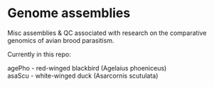 # Genome assemblies
Misc assemblies &amp; QC associated with research on the comparative genomics of avian brood parasitism.  

Currently in this repo:  

agePho - red-winged blackbird (Agelaius phoeniceus)  
asaScu - white-winged duck (Asarcornis scutulata)
